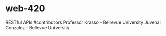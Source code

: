 # web-420
RESTful APIs
#contributors Professor Krasso - Bellevue University Juvenal Gonzalez - Bellevue University

